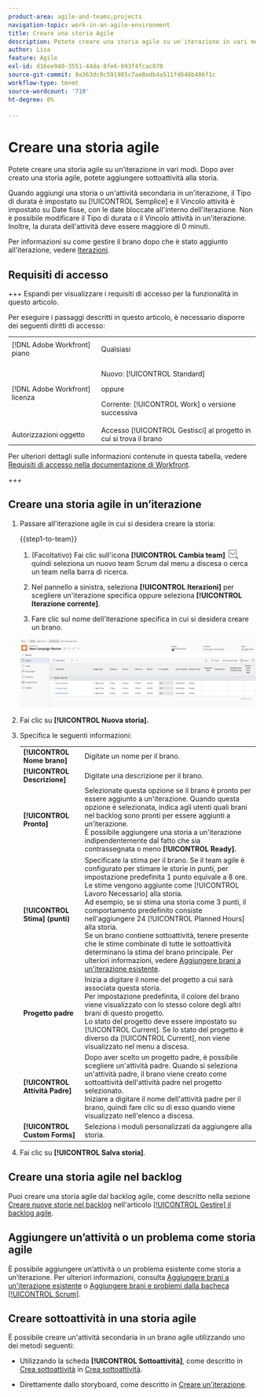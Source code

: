 ```yaml
---
product-area: agile-and-teams;projects
navigation-topic: work-in-an-agile-environment
title: Creare una storia Agile
description: Potete creare una storia agile su un'iterazione in vari modi. Dopo aver creato una storia agile, potete aggiungere sottoattività alla storia.
author: Lisa
feature: Agile
exl-id: d16ee940-3551-44da-8fe6-093f4fcac070
source-git-commit: 9a363dc0c591985c7ae8edb4a511fd648b486f1c
workflow-type: tm+mt
source-wordcount: '710'
ht-degree: 0%

---
```


# Creare una storia agile

Potete creare una storia agile su un&#39;iterazione in vari modi. Dopo aver creato una storia agile, potete aggiungere sottoattività alla storia.

Quando aggiungi una storia o un&#39;attività secondaria in un&#39;iterazione, il Tipo di durata è impostato su [!UICONTROL Semplice] e il Vincolo attività è impostato su Date fisse, con le date bloccate all&#39;interno dell&#39;iterazione. Non è possibile modificare il Tipo di durata o il Vincolo attività in un&#39;iterazione. Inoltre, la durata dell&#39;attività deve essere maggiore di 0 minuti.

Per informazioni su come gestire il brano dopo che è stato aggiunto all&#39;iterazione, vedere [Iterazioni](../../agile/use-scrum-in-an-agile-team/iterations/iterations.md).

## Requisiti di accesso

+++ Espandi per visualizzare i requisiti di accesso per la funzionalità in questo articolo.

Per eseguire i passaggi descritti in questo articolo, è necessario disporre dei seguenti diritti di accesso:

<table style="table-layout:auto"> 
 <col> 
 </col> 
 <col> 
 </col> 
 <tbody> 
  <tr> 
   <td role="rowheader">[!DNL Adobe Workfront] piano</td> 
   <td> <p>Qualsiasi</p> </td> 
  </tr> 
  <tr> 
   <td role="rowheader">[!DNL Adobe Workfront] licenza</td> 
   <td> <p>Nuovo: [!UICONTROL Standard]</p> 
   oppure
   <p>Corrente: [!UICONTROL Work] o versione successiva</p> </td> 
  </tr>
  <tr> 
   <td role="rowheader">Autorizzazioni oggetto</td> 
   <td>Accesso [!UICONTROL Gestisci] al progetto in cui si trova il brano </td> 
  </tr> 
 </tbody> 
</table>

Per ulteriori dettagli sulle informazioni contenute in questa tabella, vedere [Requisiti di accesso nella documentazione di Workfront](/help/quicksilver/administration-and-setup/add-users/access-levels-and-object-permissions/access-level-requirements-in-documentation.md).

+++

## Creare una storia agile in un’iterazione

1. Passare all&#39;iterazione agile in cui si desidera creare la storia:

   {{step1-to-team}}

   1. (Facoltativo) Fai clic sull&#39;icona **[!UICONTROL Cambia team]** ![Cambia team](assets/switch-team-icon.png), quindi seleziona un nuovo team Scrum dal menu a discesa o cerca un team nella barra di ricerca.

   1. Nel pannello a sinistra, seleziona **[!UICONTROL Iterazioni]** per scegliere un&#39;iterazione specifica oppure seleziona **[!UICONTROL Iterazione corrente]**.
   1. Fare clic sul nome dell&#39;iterazione specifica in cui si desidera creare un brano.

   ![Aggiungi nuova storia all&#39;iterazione](assets/iteration-stories-list.png)

1. Fai clic su **[!UICONTROL Nuova storia].**
1. Specifica le seguenti informazioni:

   <table style="table-layout:auto">
    <col>
    <col>
    <tbody>
     <tr>
      <td role="rowheader"><strong>[!UICONTROL Nome brano]</strong></td>
      <td>Digitate un nome per il brano.</td>
     </tr>
     <tr>
      <td role="rowheader"><strong>[!UICONTROL Descrizione]</strong></td>
      <td>Digitate una descrizione per il brano.</td>
     </tr>
     <tr>
      <td role="rowheader"><strong>[!UICONTROL Pronto]</strong></td>
      <td>Selezionate questa opzione se il brano è pronto per essere aggiunto a un'iterazione. Quando questa opzione è selezionata, indica agli utenti quali brani nel backlog sono pronti per essere aggiunti a un’iterazione.<br>È possibile aggiungere una storia a un'iterazione indipendentemente dal fatto che sia contrassegnata o meno <strong>[!UICONTROL Ready].</strong></td>
     </tr>
     <tr>
      <td role="rowheader"><strong>[!UICONTROL Stima] (punti)</strong></td>
      <td>Specificate la stima per il brano. Se il team agile è configurato per stimare le storie in punti, per impostazione predefinita 1 punto equivale a 8 ore. Le stime vengono aggiunte come [!UICONTROL Lavoro Necessario] alla storia.<br>Ad esempio, se si stima una storia come 3 punti, il comportamento predefinito consiste nell'aggiungere 24 [!UICONTROL Planned Hours] alla storia.<br>Se un brano contiene sottoattività, tenere presente che le stime combinate di tutte le sottoattività determinano la stima del brano principale. Per ulteriori informazioni, vedere <a href="../../agile/use-scrum-in-an-agile-team/iterations/add-stories-to-existing-iteration.md" class="MCXref xref">Aggiungere brani a un'iterazione esistente</a>.</td>
     </tr>
     <tr>
      <td role="rowheader"><strong>Progetto padre </strong></td>
      <td>Inizia a digitare il nome del progetto a cui sarà associata questa storia.<br>Per impostazione predefinita, il colore del brano viene visualizzato con lo stesso colore degli altri brani di questo progetto.<br>Lo stato del progetto deve essere impostato su [!UICONTROL Current]. Se lo stato del progetto è diverso da [!UICONTROL Current], non viene visualizzato nel menu a discesa.</td>
     </tr>
     <tr>
      <td role="rowheader"><strong>[!UICONTROL Attività Padre]</strong></td>
      <td>Dopo aver scelto un progetto padre, è possibile scegliere un'attività padre. Quando si seleziona un'attività padre, il brano viene creato come sottoattività dell'attività padre nel progetto selezionato.<br>Iniziare a digitare il nome dell'attività padre per il brano, quindi fare clic su di esso quando viene visualizzato nell'elenco a discesa.</td>
     </tr>
     <tr>
      <td role="rowheader"><strong>[!UICONTROL Custom Forms]</strong></td>
      <td>Seleziona i moduli personalizzati da aggiungere alla storia.</td>
     </tr>
    </tbody>
   </table>

1. Fai clic su **[!UICONTROL Salva storia]**.

## Creare una storia agile nel backlog

Puoi creare una storia agile dal backlog agile, come descritto nella sezione [Creare nuove storie nel backlog](../../agile/work-in-an-agile-environment/manage-the-agile-backlog.md#creating-new-stories) nell&#39;articolo [[!UICONTROL Gestire] il backlog agile](../../agile/work-in-an-agile-environment/manage-the-agile-backlog.md).

## Aggiungere un’attività o un problema come storia agile

È possibile aggiungere un’attività o un problema esistente come storia a un’iterazione. Per ulteriori informazioni, consulta [Aggiungere brani a un&#39;iterazione esistente](../../agile/use-scrum-in-an-agile-team/iterations/add-stories-to-existing-iteration.md) o [Aggiungere brani e problemi dalla bacheca [!UICONTROL Scrum]](../../agile/use-scrum-in-an-agile-team/scrum-board/add-story-from-scrum-board.md).

## Creare sottoattività in una storia agile

È possibile creare un&#39;attività secondaria in un brano agile utilizzando uno dei metodi seguenti:

* Utilizzando la scheda **[!UICONTROL Sottoattività]**, come descritto in [Crea sottoattività](../../manage-work/tasks/create-tasks/create-subtasks.md#creating-subtasks) in [Crea sottoattività](../../manage-work/tasks/create-tasks/create-subtasks.md).

* Direttamente dallo storyboard, come descritto in [Creare un&#39;iterazione](../../agile/use-scrum-in-an-agile-team/iterations/create-an-iteration.md).
